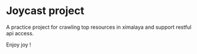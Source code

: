 # Joycast project

A practice project for crawling top resources in ximalaya and support restful api access.

Enjoy joy !

